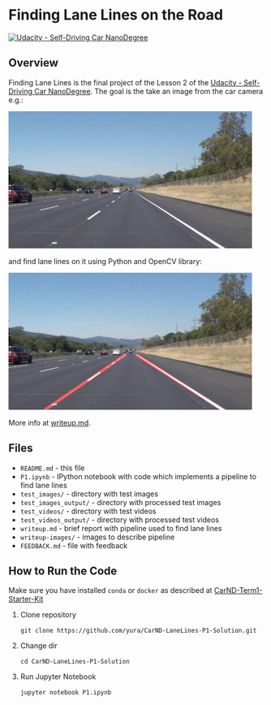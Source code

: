 # Finding Lane Lines on the Road

[![Udacity - Self-Driving Car NanoDegree](https://s3.amazonaws.com/udacity-sdc/github/shield-carnd.svg)](http://www.udacity.com/drive)

Overview
---

Finding Lane Lines is the final project of the Lesson 2 of the [Udacity - Self-Driving Car NanoDegree](http://www.udacity.com/drive). The goal is the take an image from the car camera e.g.:

<img src="test_images/solidWhiteRight.jpg" width="480" />

and find lane lines on it using Python and OpenCV library:

<img src="test_images_output/solidWhiteRight.jpg" width="480" />

More info at [writeup.md](writeup.md).

## Files

* `README.md` - this file
* `P1.ipynb` - IPython notebook with code which implements a pipeline to find lane lines
* `test_images/` - directory with test images
* `test_images_output/` - directory with processed test images
* `test_videos/` - directory with test videos
* `test_videos_output/` - directory with processed test videos
* `writeup.md` - brief report with pipeline used to find lane lines 
* `writeup-images/` - images to describe pipeline
* `FEEDBACK.md` - file with feedback

## How to Run the Code

Make sure you have installed `conda` or `docker` as described at [CarND-Term1-Starter-Kit](https://github.com/udacity/CarND-Term1-Starter-Kit/blob/master/README.md)

1. Clone repository
    ```
    git clone https://github.com/yura/CarND-LaneLines-P1-Solution.git
    ```
2. Change dir
    ```
    cd CarND-LaneLines-P1-Solution
    ```
3. Run Jupyter Notebook
    ```
    jupyter notebook P1.ipynb
    ```
